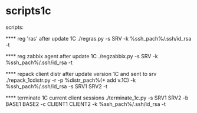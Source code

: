 # scripts1c

scripts:

**** reg 'ras' after update 1C
./regras.py -s SRV -k %ssh_pach%/.ssh/id_rsa -t 

**** reg zabbix agent after update 1C 
./regzabbix.py -s SRV -k %ssh_pach%/.ssh/id_rsa -t 
   
**** repack client distr after update version 1C and sent to srv
./repack_1cdistr.py -r -p %distr_pach%(+ add v.1C) -k %ssh_pach%/.ssh/id_rsa -s SRV1 SRV2 -t 

**** terminate 1C current client sessions
./terminate_1c.py -s SRV1 SRV2 -b BASE1 BASE2 -c CLIENT1 CLIENT2 -k %ssh_pach%/.ssh/id_rsa -t 
